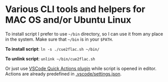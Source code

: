 # Various CLI tools and helpers for MAC OS and/or Ubuntu Linux

To install script I prefer to use `~/bin` directory, so I can use it from any place in the system. Make sure that `~/bin` is in your `$PATH`.

**To install script**: `ln -s ./cue2flac.sh ~/bin/`

**To unlink script**: `unlink ~/bin/cue2flac.sh`

Or just use [VSCode Quick Actions plugin](https://marketplace.visualstudio.com/items?itemName=seunlanlege.action-buttons) while script is opened in editor. Actions are already predefined in [.vscode/settings.json](.vscode/settings.json).
